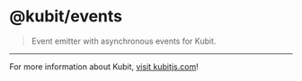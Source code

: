 # @kubit/events

> Event emitter with asynchronous events for Kubit.

<hr />

For more information about Kubit, [visit kubitjs.com](https://kubitjs.com)!
